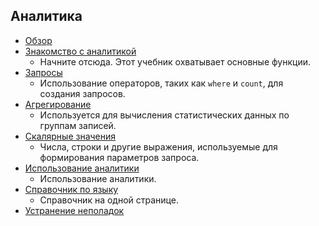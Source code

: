 
## <a name="analytics"></a>Аналитика
* [Обзор](../articles/application-insights/app-insights-analytics.md)
* [Знакомство с аналитикой](../articles/application-insights/app-insights-analytics-tour.md)
  * Начните отсюда. Этот учебник охватывает основные функции.
* [Запросы](../articles/application-insights/app-insights-analytics-reference.md#queries-and-operators)
  * Использование операторов, таких как `where` и `count`, для создания запросов.
* [Агрегирование](../articles/application-insights/app-insights-analytics-reference.md#aggregations)
  * Используется для вычисления статистических данных по группам записей.
* [Скалярные значения](../articles/application-insights/app-insights-analytics-reference.md#scalars)
  * Числа, строки и другие выражения, используемые для формирования параметров запроса.
* [Использование аналитики](../articles/application-insights/app-insights-analytics-using.md)
  * Использование аналитики.
* [Справочник по языку](../articles/application-insights/app-insights-analytics-reference.md)
  * Справочник на одной странице.
* [Устранение неполадок](../articles/application-insights/app-insights-analytics-troubleshooting.md)



<!--HONumber=Nov16_HO3-->


